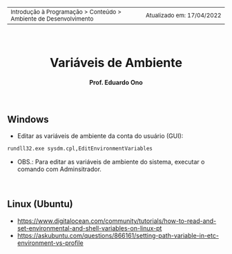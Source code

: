 <table>
<tr>
<td align="left" width="8000">
  <small>Introdução à Programação > Conteúdo > Ambiente de Desenvolvimento</small>
</td>
<td align="right">
  <small>Atualizado&nbsp;em:&nbsp;17/04/2022</small>
</td>
</tr>
</table>

<br>

<h1 align="center">
Variáveis de Ambiente
</h1>
<h4 align="center">
Prof. Eduardo Ono
</h4>

<br>

## Windows

* Editar as variáveis de ambiente da conta do usuário (GUI):

```ps
rundll32.exe sysdm.cpl,EditEnvironmentVariables
```

* OBS.: Para editar as variáveis de ambiente do sistema, executar o comando com Adminsitrador.

<br>

## Linux (Ubuntu)

* https://www.digitalocean.com/community/tutorials/how-to-read-and-set-environmental-and-shell-variables-on-linux-pt
* https://askubuntu.com/questions/866161/setting-path-variable-in-etc-environment-vs-profile

<br>
